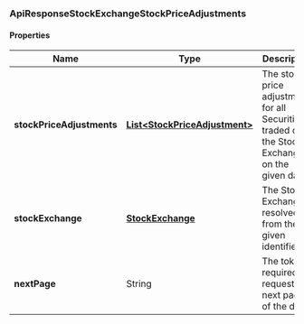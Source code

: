 
[//]: # (CLASS:ApiResponseStockExchangeStockPriceAdjustments)

[//]: # (KIND:object)

### ApiResponseStockExchangeStockPriceAdjustments

#### Properties

[//]: # (START_DEFINITION)

Name | Type | Description
------------ | ------------- | -------------
**stockPriceAdjustments** | [**List&lt;StockPriceAdjustment&gt;**](StockPriceAdjustment.md) | The stock price adjustments for all Securities traded on the Stock Exchange on the given date &nbsp;
**stockExchange** | [**StockExchange**](StockExchange.md) | The Stock Exchange resolved from the given identifier &nbsp;
**nextPage** | String | The token required to request the next page of the data &nbsp;

[//]: # (END_DEFINITION)


[//]: # (CONTAINED_CLASS:StockPriceAdjustment)


[//]: # (CONTAINED_CLASS:StockExchange)





